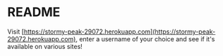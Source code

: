 # README

Visit [https://stormy-peak-29072.herokuapp.com](https://stormy-peak-29072.herokuapp.com), enter a username of your choice and see if it's available on various sites!
